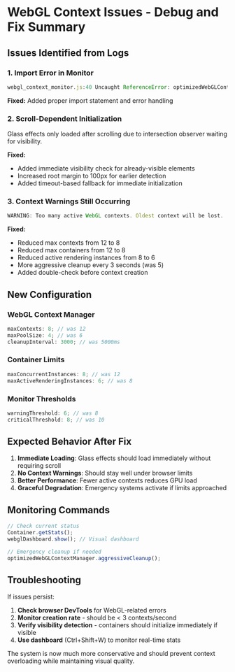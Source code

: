 # WebGL Context Issues - Debug and Fix Summary

## Issues Identified from Logs

### 1. **Import Error in Monitor**

```javascript
webgl_context_monitor.js:40 Uncaught ReferenceError: optimizedWebGLContextManager is not defined
```

**Fixed:** Added proper import statement and error handling

### 2. **Scroll-Dependent Initialization**

Glass effects only loaded after scrolling due to intersection observer waiting for visibility.

**Fixed:**

- Added immediate visibility check for already-visible elements
- Increased root margin to 100px for earlier detection
- Added timeout-based fallback for immediate initialization

### 3. **Context Warnings Still Occurring**

```javascript
WARNING: Too many active WebGL contexts. Oldest context will be lost.
```

**Fixed:**

- Reduced max contexts from 12 to 8
- Reduced max containers from 12 to 8
- Reduced active rendering instances from 8 to 6
- More aggressive cleanup every 3 seconds (was 5)
- Added double-check before context creation

## New Configuration

### WebGL Context Manager

```javascript
maxContexts: 8; // was 12
maxPoolSize: 4; // was 6
cleanupInterval: 3000; // was 5000ms
```

### Container Limits

```javascript
maxConcurrentInstances: 8; // was 12
maxActiveRenderingInstances: 6; // was 8
```

### Monitor Thresholds

```javascript
warningThreshold: 6; // was 8
criticalThreshold: 8; // was 10
```

## Expected Behavior After Fix

1. **Immediate Loading**: Glass effects should load immediately without requiring scroll
2. **No Context Warnings**: Should stay well under browser limits
3. **Better Performance**: Fewer active contexts reduces GPU load
4. **Graceful Degradation**: Emergency systems activate if limits approached

## Monitoring Commands

```javascript
// Check current status
Container.getStats();
webglDashboard.show(); // Visual dashboard

// Emergency cleanup if needed
optimizedWebGLContextManager.aggressiveCleanup();
```

## Troubleshooting

If issues persist:

1. **Check browser DevTools** for WebGL-related errors
2. **Monitor creation rate** - should be < 3 contexts/second
3. **Verify visibility detection** - containers should initialize immediately if visible
4. **Use dashboard** (Ctrl+Shift+W) to monitor real-time stats

The system is now much more conservative and should prevent context overloading while maintaining visual quality.
